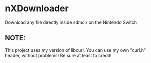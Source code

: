 # nXDownloader
Download any file directly inside sdmc:/ on the Nintendo Switch
## NOTE:
This project uses my version of libcurl. You can use my own "curl.h" header, without problems! Be sure at least to credit!
